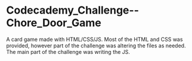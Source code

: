 # Codecademy_Challenge--Chore_Door_Game
 A card game made with HTML/CSS/JS.  Most of the HTML and CSS was provided, however part of the challenge was altering the files as needed.  The main part of the challenge was writing the JS.
